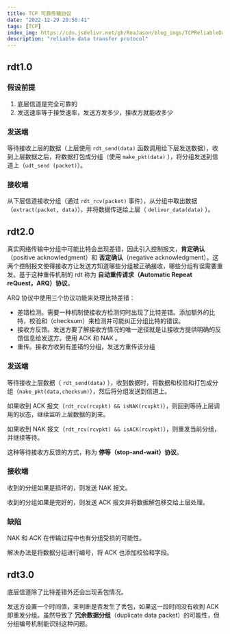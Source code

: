 ```yaml
---
title: TCP 可靠传输协议
date: "2022-12-29 20:50:41"
tags: [TCP]
index_img: https://cdn.jsdelivr.net/gh/ReaJason/blog_imgs/TCPReliableDataTransferProtocol_index_img.jpg
description: "reliable data transfer protocol"
---
```

## rdt1.0

### 假设前提

1. 底层信道是完全可靠的
2. 发送速率等于接受速率，发送方发多少，接收方就能收多少

### 发送端

等待接收上层的数据（上层使用 `rdt_send(data)` 函数调用给下层发送数据），收到上层数据之后，将数据打包成分组（使用 `make_pkt(data)` ），将分组发送到信道上（`udt_send (packet)`）。

### 接收端

从下层信道接收分组（通过 `rdt_rcv(packet)` 事件），从分组中取出数据（`extract(packet, data)`），并将数据传送给上层（ `deliver_data(data)` ）。

## rdt2.0

真实网络传输中分组中可能比特会出现差错，因此引入控制报文，**肯定确认**（positive acknowledgment）和 **否定确认**（negative acknowledgment）。这两个控制报文使得接收方让发送方知道哪些分组被正确接收，哪些分组有误需要重发。基于这种重传机制的 rdt 称为 **自动重传请求（Automatic Repeat reQuest，ARQ）协议**。

ARQ 协议中使用三个协议功能来处理比特差错：

- 差错检测。需要一种机制使接收方检测何时出现了比特差错。添加额外的比特，校验和（checksum）来检测并可能纠正分组比特的错误。
- 接收方反馈。发送方要了解接收方情况的唯一途径就是让接收方提供明确的反馈信息给发送方。使用 ACK 和 NAK 。
- 重传。接收方收到有差错的分组，发送方重传该分组

### 发送端

等待接收上层数据（ `rdt_send(data)` ），收到数据时，将数据和校验和打包成分组（`nake_pkt(data,checksum)`），然后将分组发送到信道上。

如果收到 ACK 报文（`rdt_rcv(rcvpkt) && isNAK(rcvpkt)`），则回到等待上层调用的状态，继续监听上层数据的到来。

如果收到 NAK 报文（`rdt_rcv(rcvpkt) && isACK(rcvpkt)`），则重发当前分组，并继续等待。

这种等待接收方反馈的方式，称为 **停等（stop-and-wait）协议**。

### 接收端

收到的分组如果是损坏的，则发送 NAK 报文。

收到的分组如果是完好的，则发送 ACK 报文并将数据解包移交给上层处理。

### 缺陷

NAK 和 ACK 在传输过程中也有分组受损的可能性。

解决办法是将数据分组进行编号，将 ACK 也添加校验和字段。

## rdt3.0

底层信道除了比特差错外还会出现丢包情况。

发送方设置一个时间值，来判断是否发生了丢包，如果这一段时间没有收到 ACK 即重发分组。虽然导致了 **冗余数据分组**（duplicate data packet）的可能性，但分组编号机制能识别这种问题。
